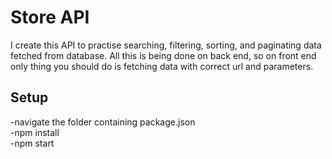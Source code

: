 ### <h1>Store API</h1>

I create this API to practise searching, filtering, sorting, and paginating data fetched from database. All this
is being done on back end, so on front end only thing you should do is fetching data with correct url and parameters.


### <h2>Setup</h2>

-navigate the folder containing package.json <br>
-npm install <br>
-npm start

